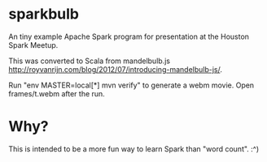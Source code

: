 # sparkbulb

An tiny example Apache Spark program for presentation at the Houston Spark Meetup.

This was converted to Scala from mandelbulb.js http://royvanrijn.com/blog/2012/07/introducing-mandelbulb-js/.

Run "env MASTER=local[*] mvn verify" to generate a webm movie. Open frames/t.webm after the run.

# Why?

This is intended to be a more fun way to learn Spark than "word count". :^)
